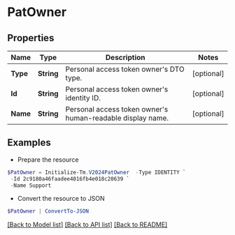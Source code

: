 # PatOwner
## Properties

Name | Type | Description | Notes
------------ | ------------- | ------------- | -------------
**Type** | **String** | Personal access token owner&#39;s DTO type. | [optional] 
**Id** | **String** | Personal access token owner&#39;s identity ID. | [optional] 
**Name** | **String** | Personal access token owner&#39;s human-readable display name. | [optional] 

## Examples

- Prepare the resource
```powershell
$PatOwner = Initialize-Tm.V2024PatOwner  -Type IDENTITY `
 -Id 2c9180a46faadee4016fb4e018c20639 `
 -Name Support
```

- Convert the resource to JSON
```powershell
$PatOwner | ConvertTo-JSON
```

[[Back to Model list]](../README.md#documentation-for-models) [[Back to API list]](../README.md#documentation-for-api-endpoints) [[Back to README]](../README.md)

